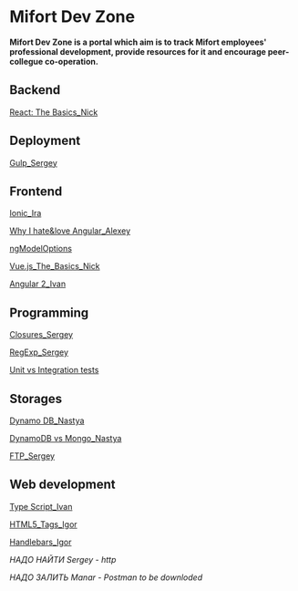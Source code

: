 # Mifort Dev Zone

**Mifort Dev Zone is a portal which aim is to track Mifort employees' professional development, provide resources for it and encourage peer-collegue co-operation.**

## Backend
[React: The Basics_Nick](./Articles/Backend/React:_TheBasics_Nick.md)

## Deployment
[Gulp_Sergey](./Articles/Deployment/Gulp_Sergey.md)

## Frontend
[Ionic_Ira](./Articles/Frontend/Ionic_Ira.md)

[Why I hate&love Angular_Alexey](./Articles/Frontend/Why_I_hate&love_Angular-Alexey.md)

[ngModelOptions](./Articles/Frontend/ngModelOptions.md)

[Vue.js_The_Basics_Nick](./Articles/Frontend/Vue.js_The_Basics_Nick.md)

[Angular 2_Ivan](./Articles/Frontend/Angular_2_Ivan.md)

## Programming
[Closures_Sergey](./Articles/Programming/Closures_Sergey.md)

[RegExp_Sergey](./Articles/rogramming/Closures_Sergey.md)

[Unit vs Integration tests](./Articles/Programming/Unit_vs_Integration_+_mock_vs_stub.md)

## Storages
[Dynamo DB_Nastya](./Articles/Storages/DynamoDB_Nastya.md)

[DynamoDB vs Mongo_Nastya](./Articles/Storages/ENG.DynamoDB_vs_MongoDB-Nastya.md)

[FTP_Sergey](./Articles/Storages/FTP_Sergey.md)

## Web development

[Type Script_Ivan](./Articles/Web_Development/Type_Script_Ivan.md)

[HTML5_Tags_Igor](./Articles/Web_Development/HTML5_Tags_Igor)

[Handlebars_Igor](./Articles/Web_Development/Handlebars_Igor.md)

_НАДО НАЙТИ Sergey - http_

_НАДО ЗАЛИТЬ Manar - Postman to be downloded_
